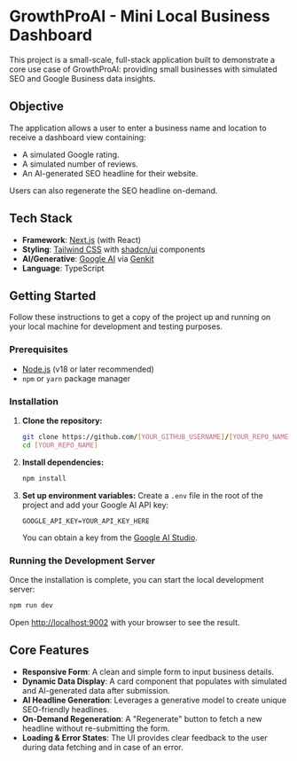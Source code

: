 # GrowthProAI - Mini Local Business Dashboard

This project is a small-scale, full-stack application built to demonstrate a core use case of GrowthProAI: providing small businesses with simulated SEO and Google Business data insights.

## Objective

The application allows a user to enter a business name and location to receive a dashboard view containing:
- A simulated Google rating.
- A simulated number of reviews.
- An AI-generated SEO headline for their website.

Users can also regenerate the SEO headline on-demand.

## Tech Stack

- **Framework**: [Next.js](https://nextjs.org/) (with React)
- **Styling**: [Tailwind CSS](https://tailwindcss.com/) with [shadcn/ui](https://ui.shadcn.com/) components
- **AI/Generative**: [Google AI](https://ai.google/) via [Genkit](https://google.github.io/genkit/)
- **Language**: TypeScript

## Getting Started

Follow these instructions to get a copy of the project up and running on your local machine for development and testing purposes.

### Prerequisites

- [Node.js](https://nodejs.org/en) (v18 or later recommended)
- `npm` or `yarn` package manager

### Installation

1.  **Clone the repository:**
    ```bash
    git clone https://github.com/[YOUR_GITHUB_USERNAME]/[YOUR_REPO_NAME].git
    cd [YOUR_REPO_NAME]
    ```

2.  **Install dependencies:**
    ```bash
    npm install
    ```

3.  **Set up environment variables:**
    Create a `.env` file in the root of the project and add your Google AI API key:
    ```env
    GOOGLE_API_KEY=YOUR_API_KEY_HERE
    ```
    You can obtain a key from the [Google AI Studio](https://aistudio.google.com/app/apikey).

### Running the Development Server

Once the installation is complete, you can start the local development server:

```bash
npm run dev
```

Open [http://localhost:9002](http://localhost:9002) with your browser to see the result.

## Core Features

- **Responsive Form**: A clean and simple form to input business details.
- **Dynamic Data Display**: A card component that populates with simulated and AI-generated data after submission.
- **AI Headline Generation**: Leverages a generative model to create unique SEO-friendly headlines.
- **On-Demand Regeneration**: A "Regenerate" button to fetch a new headline without re-submitting the form.
- **Loading & Error States**: The UI provides clear feedback to the user during data fetching and in case of an error.
